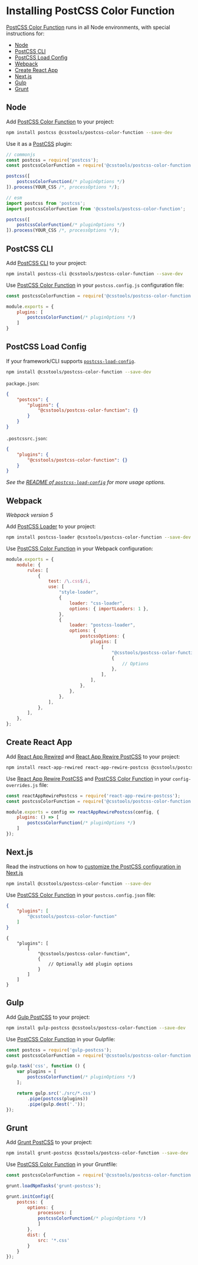 # Installing PostCSS Color Function

[PostCSS Color Function] runs in all Node environments, with special instructions for:

- [Node](#node)
- [PostCSS CLI](#postcss-cli)
- [PostCSS Load Config](#postcss-load-config)
- [Webpack](#webpack)
- [Create React App](#create-react-app)
- [Next.js](#nextjs)
- [Gulp](#gulp)
- [Grunt](#grunt)

## Node

Add [PostCSS Color Function] to your project:

```bash
npm install postcss @csstools/postcss-color-function --save-dev
```

Use it as a [PostCSS] plugin:

```js
// commonjs
const postcss = require('postcss');
const postcssColorFunction = require('@csstools/postcss-color-function');

postcss([
	postcssColorFunction(/* pluginOptions */)
]).process(YOUR_CSS /*, processOptions */);
```

```js
// esm
import postcss from 'postcss';
import postcssColorFunction from '@csstools/postcss-color-function';

postcss([
	postcssColorFunction(/* pluginOptions */)
]).process(YOUR_CSS /*, processOptions */);
```

## PostCSS CLI

Add [PostCSS CLI] to your project:

```bash
npm install postcss-cli @csstools/postcss-color-function --save-dev
```

Use [PostCSS Color Function] in your `postcss.config.js` configuration file:

```js
const postcssColorFunction = require('@csstools/postcss-color-function');

module.exports = {
	plugins: [
		postcssColorFunction(/* pluginOptions */)
	]
}
```

## PostCSS Load Config

If your framework/CLI supports [`postcss-load-config`](https://github.com/postcss/postcss-load-config).

```bash
npm install @csstools/postcss-color-function --save-dev
```

`package.json`:

```json
{
	"postcss": {
		"plugins": {
			"@csstools/postcss-color-function": {}
		}
	}
}
```

`.postcssrc.json`:

```json
{
	"plugins": {
		"@csstools/postcss-color-function": {}
	}
}
```

_See the [README of `postcss-load-config`](https://github.com/postcss/postcss-load-config#usage) for more usage options._

## Webpack

_Webpack version 5_

Add [PostCSS Loader] to your project:

```bash
npm install postcss-loader @csstools/postcss-color-function --save-dev
```

Use [PostCSS Color Function] in your Webpack configuration:

```js
module.exports = {
	module: {
		rules: [
			{
				test: /\.css$/i,
				use: [
					"style-loader",
					{
						loader: "css-loader",
						options: { importLoaders: 1 },
					},
					{
						loader: "postcss-loader",
						options: {
							postcssOptions: {
								plugins: [
									[
										"@csstools/postcss-color-function",
										{
											// Options
										},
									],
								],
							},
						},
					},
				],
			},
		],
	},
};
```

## Create React App

Add [React App Rewired] and [React App Rewire PostCSS] to your project:

```bash
npm install react-app-rewired react-app-rewire-postcss @csstools/postcss-color-function --save-dev
```

Use [React App Rewire PostCSS] and [PostCSS Color Function] in your
`config-overrides.js` file:

```js
const reactAppRewirePostcss = require('react-app-rewire-postcss');
const postcssColorFunction = require('@csstools/postcss-color-function');

module.exports = config => reactAppRewirePostcss(config, {
	plugins: () => [
		postcssColorFunction(/* pluginOptions */)
	]
});
```

## Next.js

Read the instructions on how to [customize the PostCSS configuration in Next.js](https://nextjs.org/docs/advanced-features/customizing-postcss-config)

```bash
npm install @csstools/postcss-color-function --save-dev
```

Use [PostCSS Color Function] in your `postcss.config.json` file:

```json
{
	"plugins": [
		"@csstools/postcss-color-function"
	]
}
```

```json5
{
	"plugins": [
		[
			"@csstools/postcss-color-function",
			{
				// Optionally add plugin options
			}
		]
	]
}
```

## Gulp

Add [Gulp PostCSS] to your project:

```bash
npm install gulp-postcss @csstools/postcss-color-function --save-dev
```

Use [PostCSS Color Function] in your Gulpfile:

```js
const postcss = require('gulp-postcss');
const postcssColorFunction = require('@csstools/postcss-color-function');

gulp.task('css', function () {
	var plugins = [
		postcssColorFunction(/* pluginOptions */)
	];

	return gulp.src('./src/*.css')
		.pipe(postcss(plugins))
		.pipe(gulp.dest('.'));
});
```

## Grunt

Add [Grunt PostCSS] to your project:

```bash
npm install grunt-postcss @csstools/postcss-color-function --save-dev
```

Use [PostCSS Color Function] in your Gruntfile:

```js
const postcssColorFunction = require('@csstools/postcss-color-function');

grunt.loadNpmTasks('grunt-postcss');

grunt.initConfig({
	postcss: {
		options: {
			processors: [
			postcssColorFunction(/* pluginOptions */)
			]
		},
		dist: {
			src: '*.css'
		}
	}
});
```

[Gulp PostCSS]: https://github.com/postcss/gulp-postcss
[Grunt PostCSS]: https://github.com/nDmitry/grunt-postcss
[PostCSS]: https://github.com/postcss/postcss
[PostCSS CLI]: https://github.com/postcss/postcss-cli
[PostCSS Loader]: https://github.com/postcss/postcss-loader
[PostCSS Color Function]: https://github.com/csstools/postcss-plugins/tree/main/plugins/postcss-color-function
[React App Rewire PostCSS]: https://github.com/csstools/react-app-rewire-postcss
[React App Rewired]: https://github.com/timarney/react-app-rewired
[Next.js]: https://nextjs.org
